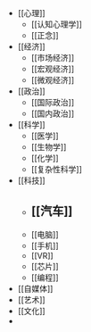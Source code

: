 - [[心理]]
	- [[认知心理学]]
	- [[正念]]
- [[经济]]
	- [[市场经济]]
	- [[宏观经济]]
	- [[微观经济]]
- [[政治]]
	- [[国际政治]]
	- [[国内政治]]
- [[科学]]
	- [[医学]]
	- [[生物学]]
	- [[化学]]
	- [[复杂性科学]]
- [[科技]]
	- [[汽车]]
		-
	- [[电脑]]
	- [[手机]]
	- [[VR]]
	- [[芯片]]
	- [[编程]]
- [[自媒体]]
- [[艺术]]
- [[文化]]
-